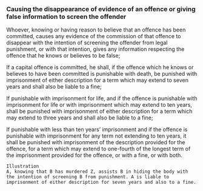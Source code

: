 ### Causing the disappearance of evidence of an offence or giving false information to screen the offender

Whoever, knowing or having reason to believe that an offence has been committed, causes any evidence of the commission of that offence to disappear with the intention of screening the offender from legal punishment, or with that intention, gives any information respecting the offence that he knows or believes to be false;

If a capital offence is committed, he shall, if the offence which he knows or believes to have been committed is punishable with death, be punished with imprisonment of either description for a term which may extend to seven years and shall also be liable to a fine;

If punishable with imprisonment for life, and if the offence is punishable with imprisonment for life or with imprisonment which may extend to ten years, shall be punished with imprisonment of either description for a term which may extend to three years and shall also be liable to a fine;

If punishable with less than ten years’ imprisonment and if the offence is punishable with imprisonment for any term not extending to ten years, it shall be punished with imprisonment of the description provided for the offence, for a term which may extend to one-fourth of the longest term of the imprisonment provided for the offence, or with a fine, or with both.

    Illustration
    A, knowing that B has murdered Z, assists B in hiding the body with the intention of screening B from punishment. A is liable to imprisonment of either description for seven years and also to a fine.

